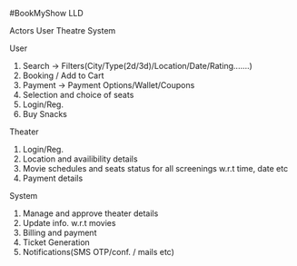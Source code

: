 #BookMyShow LLD

Actors
User
Theatre
System

User
1. Search -> Filters(City/Type(2d/3d)/Location/Date/Rating.......)
2. Booking / Add to Cart
3. Payment -> Payment Options/Wallet/Coupons
4. Selection and choice of seats
5. Login/Reg.
6. Buy Snacks

Theater
1. Login/Reg.
2. Location and availibility details
3. Movie schedules and seats status for all screenings w.r.t time, date etc
4. Payment details

System
1. Manage and approve theater details
2. Update info. w.r.t movies
3. Billing and payment
4. Ticket Generation
5. Notifications(SMS OTP/conf. / mails etc)
